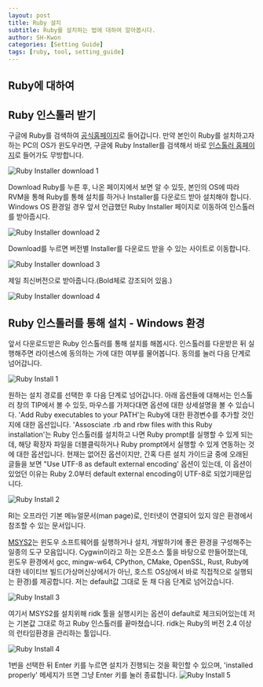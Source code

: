 ```yaml
---
layout: post
title: Ruby 설치
subtitle: Ruby를 설치하는 법에 대하여 알아봅시다.
author: SH-Kwon
categories: [Setting Guide]
tags: [ruby, tool, setting_guide]
---
```

## Ruby에 대하여

## Ruby 인스톨러 받기
구글에 Ruby를 검색하여 [공식홈페이지][RubyPage]로 들어갑니다. 만약 본인이 Ruby를 설치하고자 하는 PC의 OS가 윈도우라면, 구글에 Ruby Installer를 검색해서 바로 [인스톨러 홈페이지][RubyInstallerPage]로 들어가도 무방합니다.

[RubyPage]: https://www.ruby-lang.org/en/
[RubyInstallerPage]: https://rubyinstaller.org/

![Ruby Installer download 1](/assets/images/posts/installtheme/1-1down_ru1.png)

Download Ruby를 누른 후, 나온 페이지에서 보면 알 수 있듯, 본인의 OS에 따라 RVM을 통해 Ruby를 통해 설치를 하거나  Installer를 다운로드 받아 설치해야 합니다. Windows OS 환경일 경우 앞서 언급했던 Ruby Installer 페이지로 이동하여 인스톨러를 받아줍시다.

![Ruby Installer download 2](/assets/images/posts/installtheme/1-1down_ru2.png)

Download를 누르면 버전별 Installer를 다운로드 받을 수 있는 사이트로 이동합니다.

![Ruby Installer download 3](/assets/images/posts/installtheme/1-1down_ru3.png)

제일 최신버전으로 받아줍니다.(Bold체로 강조되어 있음.)

![Ruby Installer download 4](/assets/images/posts/installtheme/1-1down_ru4.png)


## Ruby 인스톨러를 통해 설치 - Windows 환경
앞서 다운로드받은 Ruby 인스톨러를 통해 설치를 해봅시다.
인스톨러를 다운받은 뒤 실행해주면 라이센스에 동의하는 가에 대한 여부를 물어봅니다. 동의를 눌러 다음 단계로 넘어갑니다.

![Ruby Install 1](/assets/images/posts/installtheme/1-2install_r1.png)

원하는 설치 경로를 선택한 후 다음 단계로 넘어갑니다.
아래 옵션들에 대해서는 인스톨러 창의 TIP에서 볼 수 있듯, 마우스를 가져다대면 옵션에 대한 상세설명을 볼 수 있습니다.
'Add Ruby executables to your PATH'는 Ruby에 대한 환경변수를 추가할 것인지에 대한 옵션입니다.
'Assosciate .rb and rbw files with this Ruby installation'는 Ruby 인스톨러를 설치하고 나면 Ruby prompt를 실행할 수 있게 되는데, 해당 확장자 파일을 더블클릭하거나 Ruby prompt에서 실행할 수 있게 연동하는 것에 대한 옵션입니다.
현재는 없어진 옵션이지만, 간혹 다른 설치 가이드글 중에 오래된 글들을 보면 "Use UTF-8 as default external encoding' 옵션이 있는데, 이 옵션이 있었던 이유는 Ruby 2.0부터 default external encoding이 UTF-8로 되었기때문입니다.

![Ruby Install 2](/assets/images/posts/installtheme/1-2install_r2.png)

RI는 오프라인 기본 메뉴얼문서(man page)로, 인터넷이 연결되어 있지 않은 환경에서 참조할 수 있는 문서입니다.

[MSYS2][MSYS2Page]는 윈도우 소프트웨어를 실행하거나 설치, 개발하기에 좋은 환경을 구성해주는 일종의 도구 모음입니다.
Cygwin이라고 하는 오픈소스 툴을 바탕으로 만들어졌는데, 윈도우 환경에서 gcc, mingw-w64, CPython, CMake, OpenSSL, Rust, Ruby에 대한 네이티브 빌드(가상머신상에서가 아닌, 호스트 OS상에서 바로 직접적으로 실행되는 환경)를 제공합니다.
저는 default값 그대로 둔 채 다음 단계로 넘어갔습니다.

[MSYS2Page]: https://www.msys2.org/
![Ruby Install 3](/assets/images/posts/installtheme/1-2install_r3.png)

여기서 MSYS2를 설치위해 ridk 툴을 실행시키는 옵션이 default로 체크되어있는데 저는 기본값 그대로 하고 Ruby 인스톨러를 끝마쳤습니다.
ridk는 Ruby의 버전 2.4 이상의 런타임환경을 관리하는 툴입니다.

![Ruby Install 4](/assets/images/posts/installtheme/1-2install_r4.png)

1번을 선택한 뒤 Enter 키를 누르면 설치가 진행되는 것을 확인할 수 있으며, 'installed properly' 메세지가 뜨면 그냥 Enter 키를 눌러 종료합니다.
![Ruby Install 5](/assets/images/posts/installtheme/1-2install_r5.png)